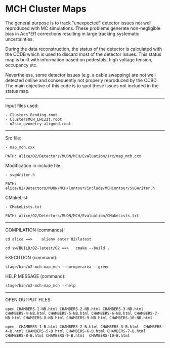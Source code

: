 #  MCH Cluster Maps 

The general purpose is to track "unexpected" detector issues not well reproduced with MC simulations. These problems generate non-negligible bias in Acc*Eff corrections resulting in large tracking systematic uncertainties.

During  the data reconstruction, the status of the detector is calculated with the CCDB which is used to discard most of the detector issues. 
This status map is built with information based on pedestals, high voltage tension, occupancy etc. 

Nevertheless, some detector issues (e.g. a cable swapping) are not  well detected online and consequently not properly reproduced by the CCBD.
The main objective of this code is to spot these  issues not included in the status map.


--------------------------------------------------------------------------------------

Input files used: 

    - Clusters_Bending.root
    - ClustersMCH_LHC22t.root
    - o2sim_geometry-aligned.root

--------------------------------------------------------------------------------------


Src file:

    - map_mch.cxx

    PATH: alice/O2/Detectors/MUON/MCH/Evaluation/src/map_mch.cxx
    


Modification in include file:

    - svgWriter.h

    PATH:  alice/O2/Detectors/MUON/MCH/Contour/include/MCHContour/SVGWriter.h


CMakeList:

    - CMakeLists.txt 

    PATH: alice/O2/Detectors/MUON/MCH/Evaluation/CMakeLists.txt


--------------------------------------------------------------------------------------


COMPILATION (commands):

    cd alice ==>    alienv enter O2/latest

    cd sw/BUILD/O2-latest/O2 ==>   cmake --build . 

EXECUTION (command):

    stage/bin/o2-mch-map_mch --normperarea --green

HELP MESSAGE (command):

    stage/bin/o2-mch-map_mch --help 


--------------------------------------------------------------------------------------

OPEN OUTPUT FILES: 

    open CHAMBERS-1-NB.html CHAMBERS-2-NB.html CHAMBERS-3-NB.html CHAMBERS-4-NB.html CHAMBERS-5-NB.html CHAMBERS-6-NB.html CHAMBERS-7-NB.html CHAMBERS-8-NB.html CHAMBERS-9-NB.html CHAMBERS-10-NB.html

    open  CHAMBERS-1-B.html CHAMBERS-2-B.html CHAMBERS-3-B.html  CHAMBERS-4-B.html CHAMBERS-5-B.html CHAMBERS-6-B.html CHAMBERS-7-B.html CHAMBERS-8-B.html CHAMBERS-9-B.html  CHAMBERS-10-B.html

--------------------------------------------------------------------------------------
